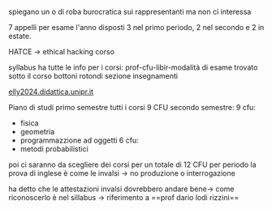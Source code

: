 spiegano un o di roba burocratica sui rappresentanti ma non ci interessa

7 appelli per esame l'anno disposti 3 nel primo periodo, 2  nel secondo e 2 in estate.

HATCE -> ethical hacking corso 

syllabus ha tutte le info per i corsi: prof-cfu-libir-modalità di esame
trovato sotto il corso bottoni rotondi sezione insegnamenti

<u>elly2024.didattica.unipr.it</u>

Piano di studi
primo semestre tutti i corsi 9 CFU
secondo semestre:
9 cfu:
- fisica
- geometria
- programmazzione ad oggetti
6 cfu:
- metodi probabilistici

poi ci saranno da scegliere dei corsi per un totale di 12 CFU per periodo
la prova di inglese è come le invalsi -> no produzione o interrogazione

ha detto che le attestazioni invalsi dovrebbero andare bene-> come riconoscerlo è nel sillabus -> riferimento a ==prof dario lodi rizzini==

